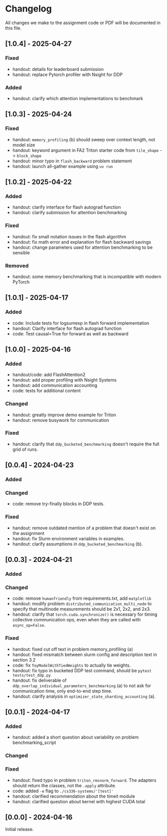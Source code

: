 # Changelog

All changes we make to the assignment code or PDF will be documented in this file.

## [1.0.4] - 2025-04-27

### Fixed
- handout: details for leaderboard submission
- handout: replace Pytorch profiler with Nsight for DDP

### Added
- handout: clarify which attention implementations to benchmark

## [1.0.3] - 2025-04-24
### Fixed
- handout: `memory_profiling` (b) should sweep over context length, not model size
- handout: keyword argument in FA2 Triton starter code from `tile_shape` -> `block_shape`
- handout: minor typo in `flash_backward` problem statement
- handout: launch all-gather example using `uv run`

## [1.0.2] - 2025-04-22
### Added
- handout: clarify interface for flash autograd function
- handout: clarify submission for attention benchmarking

### Fixed
- handout: fix small notation issues in the flash algorithm
- handout: fix math error and explanation for flash backward savings
- handout: change parameters used for attention benchmarking to be sensible

### Removed
- handout: some memory benchmarking that is incompatible with modern PyTorch

## [1.0.1] - 2025-04-17
### Added
- code: Include tests for logsumexp in flash forward implementation
- handout: Clarify interface for flash autograd function
- code: Test causal=True for forward as well as backward

## [1.0.0] - 2025-04-16

### Added
- handout/code: add FlashAttention2
- handout: add proper profiling with Nsight Systems
- handout: add communication accounting
- code: tests for additional content

### Changed
- handout: greatly improve demo example for Triton
- handout: remove busywork for communication

### Fixed

- handout: clarify that `ddp_bucketed_benchmarking` doesn't require the full
  grid of runs.

## [0.0.4] - 2024-04-23

### Added

### Changed

- code: remove try-finally blocks in DDP tests.

### Fixed

- handout: remove outdated mention of a problem that doesn't exist on the assignment
- handout: fix Slurm environment variables in examples.
- handout: clarify assumptions in `ddp_bucketed_benchmarking` (b).

## [0.0.3] - 2024-04-21

### Added

### Changed

- code: remove `humanfriendly` from requirements.txt, add `matplotlib`
- handout: modify problem `distributed_communication_multi_node` to specify that
  multinode measurements should be 2x1, 2x2, and 2x3.
- handout: clarify that `torch.cuda.synchronize()` is necessary for timing
  collective communication ops, even when they are called with `async_op=False`.

### Fixed

- handout: fixed cut off text in problem memory_profiling (a)
- handout: fixed mismatch between slurm config and description text in section 3.2
- code: fix `ToyModelWithTiedWeights` to actually tie weights.
- handout: fix typo in bucketed DDP test command, should be `pytest tests/test_ddp.py` 
- handout: fix deliverable of `ddp_overlap_individual_parameters_benchmarking`
  (a) to not ask for communication time, only end-to-end step time.
- handout: clarify analysis in `optimizer_state_sharding_accounting` (a).

## [0.0.1] - 2024-04-17

### Added

- handout: added a short question about variability on problem benchmarking_script

### Changed

### Fixed

- handout: fixed typo in problem `triton_rmsnorm_forward`. The adapters should
  return the classes, not the `.apply` attribute.
- code: added `-e` flag to `./cs336-systems/'[test]'`
- handout: clarified recommendation about the timeit module
- handout: clarified question about kernel with highest CUDA total

## [0.0.0] - 2024-04-16

Initial release.
